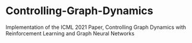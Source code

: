 # Controlling-Graph-Dynamics
Implementation of the ICML 2021 Paper, Controlling Graph Dynamics with Reinforcement Learning and Graph Neural Networks

